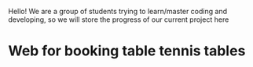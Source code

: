
Hello!
We are a group of students trying to learn/master coding and developing, so we will store the progress of our current project here
# Web for booking table tennis tables
